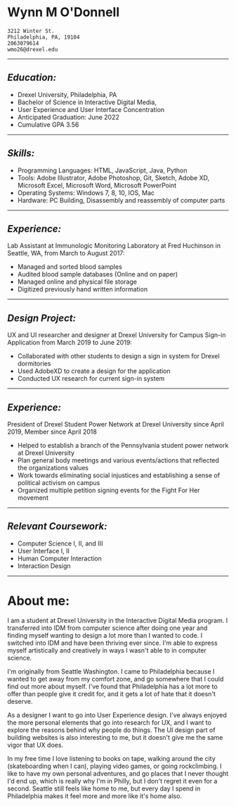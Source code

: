 Wynn M O'Donnell
=
    3212 Winter St.
    Philadelphia, PA, 19104
    2063079614
    wmo26@drexel.edu
____
_Education:_
-

- Drexel University, Philadelphia, PA
- Bachelor of Science in Interactive Digital Media,
- User Experience and User Interface Concentration
- Anticipated Graduation: June 2022
- Cumulative GPA 3.56

___
_Skills:_
-

- Programming Languages: HTML, JavaScript, Java, Python
- Tools: Adobe Illustrator, Adobe Photoshop, Git, Sketch, Adobe XD, Microsoft Excel, Microsoft Word, Microsoft
PowerPoint
- Operating Systems: Windows 7, 8, 10, IOS, Mac
- Hardware: PC Building, Disassembly and reassembly of computer parts

___
_Experience:_
-

Lab Assistant at Immunologic Monitoring Laboratory at Fred Huchinson in Seattle, WA, from March to August 2017:

- Managed and sorted blood samples
- Audited blood sample databases (Online and on paper)
- Managed online and physical file storage
- Digitized previously hand written information
___
_Design Project:_
-
UX and UI researcher and designer at Drexel University for Campus Sign-in Application from March 2019 to June 2019:
- Collaborated with other students to design a sign in system for Drexel dormitories
- Used AdobeXD to create a design for the application
- Conducted UX research for current sign-in system
___
_Experience:_
-
President of Drexel Student Power Network at Drexel University since April 2019, Member since April 2018
- Helped to establish a branch of the Pennsylvania student power network at Drexel University 
- Plan general body meetings and various events/actions that reflected the organizations values
- Work towards eliminating social injustices and establishing a sense of political activism on campus
- Organized multiple petition signing events for the Fight For Her movement
___
_Relevant Coursework:_
-
- Computer Science I, II, and III 
- User Interface I, II
- Human Computer Interaction
- Interaction Design
___
About me:
=
I am a student at Drexel University in the Interactive Digital Media program. I transferred into IDM from computer science after doing one year and finding myself wanting to design a lot more than I wanted to code. I switched into IDM and have been thriving ever since. I'm able to express myself artistically and creatively in ways I wasn't able to in computer science.

I'm originally from Seattle Washington. I came to Philadelphia because I wanted to get away from my comfort zone, and go somewhere that I could find out more about myself. I've found that Philadelphia has a lot more to offer than people give it credit for, and it gets a lot of hate that it doesn't deserve. 

As a designer I want to go into User Experience design. I've always enjoyed the more personal elements that go into research for UX, and I want to explore the reasons behind why people do things. The UI design part of building websites is also interesting to me, but it doesn't give me the same vigor that UX does.

In my free time I love listening to books on tape, walking around the city (skateboarding when I can), playing video games, or going rockclimbing. I like to have my own personal adventures, and go places that I never thought I'd end up, which is really why I'm in Philly, but I don't regret it even for a second. Seattle still feels like home to me, but every day I spend in Philadelphia makes it feel more and more like it's home also.